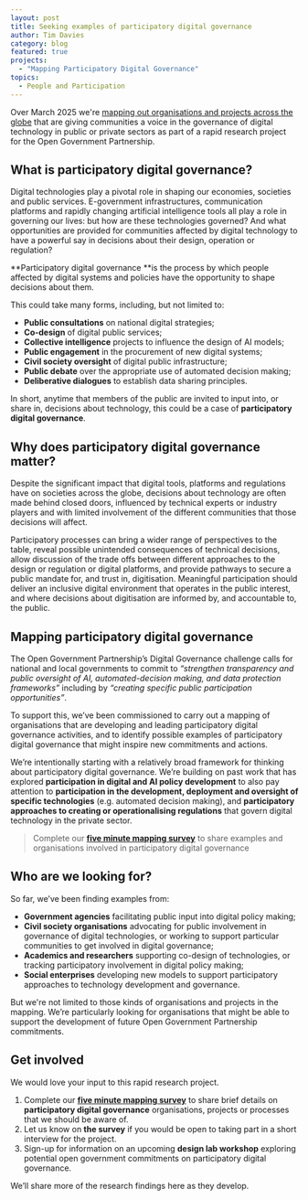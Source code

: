 ```yaml
---
layout: post
title: Seeking examples of participatory digital governance
author: Tim Davies
category: blog
featured: true
projects:
  - "Mapping Participatory Digital Governance"
topics:
  - People and Participation
---
```


Over March 2025 we're [mapping out organisations and projects across the globe](https://forms.gle/FdqS4suJUiXFbgGv5) that are giving communities a voice in the governance of digital technology in public or private sectors as part of a rapid research project for the Open Government Partnership.

<!--more-->

## What is participatory digital governance?

Digital technologies play a pivotal role in shaping our economies, societies and public services. E-government infrastructures, communication platforms and rapidly changing artificial intelligence tools all play a role in governing our lives: but how are these technologies governed? And what opportunities are provided for communities affected by digital technology to have a powerful say in decisions about their design, operation or regulation?

**Participatory digital governance **is the process by which people affected by digital systems and policies have the opportunity to shape decisions about them.

This could take many forms, including, but not limited to:

* **Public consultations** on national digital strategies;
* **Co-design** of digital public services;
* **Collective intelligence** projects to influence the design of AI models;  
* **Public engagement** in the procurement of new digital systems;
* **Civil society oversight** of digital public infrastructure;
* **Public debate** over the appropriate use of automated decision making; 
* **Deliberative dialogues** to establish data sharing principles.

In short, anytime that members of the public are invited to input into, or share in, decisions about technology, this could be a case of **participatory digital governance**.

## Why does participatory digital governance matter?

Despite the significant impact that digital tools, platforms and regulations have on societies across the globe, decisions about technology are often made behind closed doors, influenced by technical experts or industry players and with limited involvement of the different communities that those decisions will affect. 

Participatory processes can bring a wider range of perspectives to the table, reveal possible unintended consequences of technical decisions, allow discussion of the trade offs between different approaches to the design or regulation or digital platforms, and provide pathways to secure a  public mandate for, and trust in, digitisation. Meaningful participation should deliver an inclusive digital environment that operates in the public interest, and where decisions about digitisation are informed by, and accountable to, the public.

## Mapping participatory digital governance 

The Open Government Partnership’s Digital Governance challenge calls for national and local governments to commit to *“strengthen transparency and public oversight of AI, automated-decision making, and data protection frameworks”* including by *“creating specific public participation opportunities”*. 

To support this, we’ve been commissioned to carry out a mapping of organisations that are developing and leading participatory digital governance activities, and to identify possible examples of participatory digital governance that might inspire new commitments and actions.

We’re intentionally starting with a relatively broad framework for thinking about participatory digital governance. We’re building on past work that has explored **participation in digital and AI policy development** to also pay attention to **participation in the development, deployment and oversight of specific technologies** (e.g. automated decision making), and **participatory approaches to creating or operationalising regulations** that govern digital technology in the private sector. 

> Complete our **[five minute mapping survey](https://forms.gle/FdqS4suJUiXFbgGv5)** to share examples and organisations involved in participatory digital governance  

## Who are we looking for?

So far, we’ve been finding examples from:

* **Government agencies** facilitating public input into digital policy making;
* **Civil society organisations** advocating for public involvement in governance of digital technologies, or working to support particular communities to get involved in digital governance;
* **Academics and researchers** supporting co-design of technologies, or tracking participatory involvement in digital policy making;
* **Social enterprises** developing new models to support participatory approaches to technology development and governance.

But we're not limited to those kinds of organisations and projects in the mapping. We’re particularly looking for organisations that might be able to support the development of future Open Government Partnership commitments. 

## Get involved

We would love your input to this rapid research project. 

1. Complete our **[five minute mapping survey](https://forms.gle/FdqS4suJUiXFbgGv5)** to share brief details on **participatory digital governance** organisations, projects or processes that we should be aware of.
2. Let us know on **the survey** if you would be open to taking part in a short interview for the project.
3. Sign-up for information on an upcoming **design lab workshop** exploring potential open government commitments on participatory digital governance.

We’ll share more of the research findings here as they develop. 